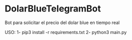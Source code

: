 # DolarBlueTelegramBot
Bot para solicitar el precio del dolar blue en tiempo real

USO:
1- pip3 install -r requirements.txt
2- python3 main.py

